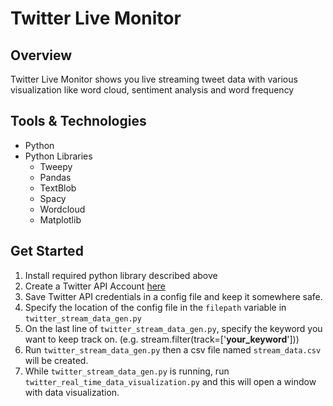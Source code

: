 # Twitter Live Monitor
## Overview
Twitter Live Monitor shows you live streaming tweet data with various visualization like word cloud, sentiment analysis and word frequency

## Tools & Technologies
- Python
- Python Libraries
    - Tweepy   
	- Pandas
	- TextBlob
	- Spacy
	- Wordcloud
	- Matplotlib

## Get Started
1. Install required python library described above
2. Create a Twitter API Account [here](https://developer.twitter.com/en/docs/twitter-api) 
3. Save Twitter API credentials in a config file and keep it somewhere safe.  
4. Specify the location of the config file in the `filepath` variable in `twitter_stream_data_gen.py` 
5. On the last line of `twitter_stream_data_gen.py`, specify the keyword you want to keep track on. (e.g. stream.filter(track=['**your_keyword**']))
6. Run `twitter_stream_data_gen.py` then a csv file named `stream_data.csv` will be created.
7. While `twitter_stream_data_gen.py` is running, run `twitter_real_time_data_visualization.py` and this will open a window with data visualization.